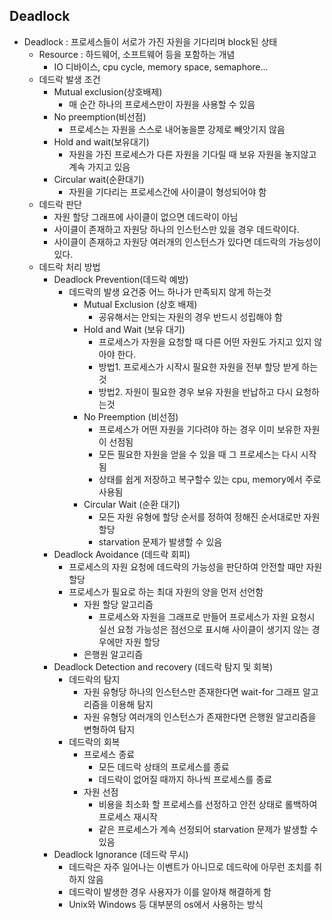 Deadlock
---------------

* Deadlock : 프로세스들이 서로가 가진 자원을 기다리며 block된 상태
  * Resource : 하드웨어, 소프트웨어 등을 포함하는 개념
    * IO 디바이스, cpu cycle, memory space, semaphore...
  * 데드락 발생 조건
    * Mutual exclusion(상호배제)
      * 매 순간 하나의 프로세스만이 자원을 사용할 수 있음
    * No preemption(비선점)
      * 프로세스는 자원을 스스로 내어놓을뿐 강제로 빼앗기지 않음
    * Hold and wait(보유대기)
      * 자원을 가진 프로세스가 다른 자원을 기다릴 때 보유 자원을 놓지않고 계속 가지고 있음
    * Circular wait(순환대기)
      * 자원을 기다리는 프로세스간에 사이클이 형성되어야 함
  * 데드락 판단
    * 자원 할당 그래프에 사이클이 없으면 데드락이 아님
    * 사이클이 존재하고 자원당 하나의 인스턴스만 있을 경우 데드락이다.
    * 사이클이 존재하고 자원당 여러개의 인스턴스가 있다면 데드락의 가능성이 있다.
  * 데드락 처리 방법
    * Deadlock Prevention(데드락 예방)
      * 데드락의 발생 요건중 어느 하나가 만족되지 않게 하는것
        * Mutual Exclusion (상호 배제)
          * 공유해서는 안되는 자원의 경우 반드시 성립해야 함
        * Hold and Wait (보유 대기)
          * 프로세스가 자원을 요청할 때 다른 어떤 자원도 가지고 있지 않아야 한다.
          * 방법1. 프로세스가 시작시 필요한 자원을 전부 할당 받게 하는것
          * 방법2. 자원이 필요한 경우 보유 자원을 반납하고 다시 요청하는것
        * No Preemption (비선점)
          * 프로세스가 어떤 자원을 기다려야 하는 경우 이미 보유한 자원이 선점됨
          * 모든 필요한 자원을 얻을 수 있을 때 그 프로세스는 다시 시작됨
          * 상태를 쉽게 저장하고 복구할수 있는 cpu, memory에서 주로 사용됨
        * Circular Wait (순환 대기)
          * 모든 자원 유형에 할당 순서를 정하여 정해진 순서대로만 자원 할당
          * starvation 문제가 발생할 수 있음
    * Deadlock Avoidance (데드락 회피)
      * 프로세스의 자원 요청에 데드락의 가능성을 판단하여 안전할 때만 자원 할당
      * 프로세스가 필요로 하는 최대 자원의 양을 먼저 선언함
        * 자원 할당 알고리즘
          * 프로세스와 자원을 그래프로 만들어 프로세스가 자원 요청시 실선 요청 가능성은 점선으로 표시해 사이클이 생기지 않는 경우에만 자원 할당
        * 은행원 알고리즘
    * Deadlock Detection and recovery (데드락 탐지 및 회복)
      * 데드락의 탐지
        * 자원 유형당 하나의 인스턴스만 존재한다면 wait-for 그래프 알고리즘을 이용해 탐지
        * 자원 유형당 여러개의 인스턴스가 존재한다면 은행원 알고리즘을 변형하여 탐지
      * 데드락의 회복
        * 프로세스 종료
          * 모든 데드락 상태의 프로세스를 종료
          * 데드락이 없어질 때까지 하나씩 프로세스를 종료
        * 자원 선점
          * 비용을 최소화 할 프로세스를 선정하고 안전 상태로 롤백하여 프로세스 재시작
          * 같은 프로세스가 계속 선정되어 starvation 문제가 발생할 수 있음
    * Deadlock Ignorance (데드락 무시)
      * 데드락은 자주 일어나는 이벤트가 아니므로 데드락에 아무런 조치를 취하지 않음
      * 데드락이 발생한 경우 사용자가 이를 알아채 해결하게 함
      * Unix와 Windows 등 대부분의 os에서 사용하는 방식